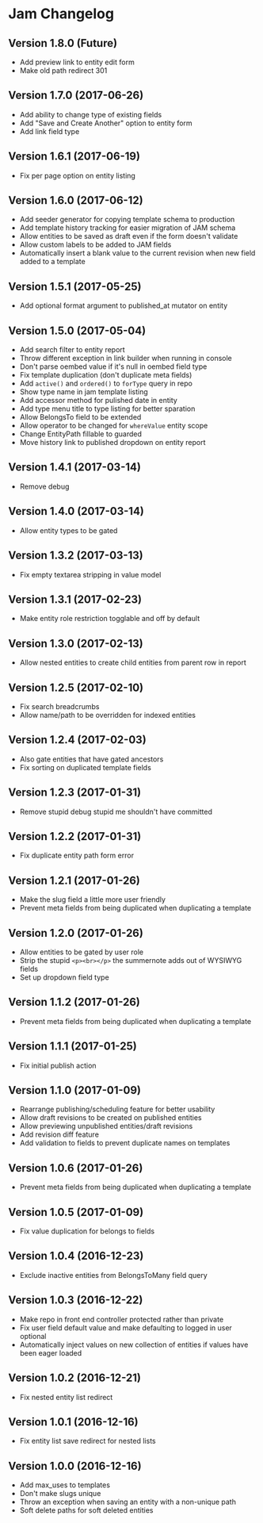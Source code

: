 # Jam Changelog

## Version 1.8.0 (Future)
- Add preview link to entity edit form
- Make old path redirect 301

## Version 1.7.0 (2017-06-26)
- Add ability to change type of existing fields
- Add "Save and Create Another" option to entity form
- Add link field type

## Version 1.6.1 (2017-06-19)
- Fix per page option on entity listing

## Version 1.6.0 (2017-06-12)
- Add seeder generator for copying template schema to production
- Add template history tracking for easier migration of JAM schema
- Allow entities to be saved as draft even if the form doesn't validate
- Allow custom labels to be added to JAM fields
- Automatically insert a blank value to the current revision when new field added to a template

## Version 1.5.1 (2017-05-25)
- Add optional format argument to published_at mutator on entity

## Version 1.5.0 (2017-05-04)
- Add search filter to entity report
- Throw different exception in link builder when running in console
- Don't parse oembed value if it's null in oembed field type
- Fix template duplication (don't duplicate meta fields)
- Add `active()` and `ordered()` to `forType` query in repo
- Show type name in jam template listing
- Add accessor method for pulished date in entity
- Add type menu title to type listing for better sparation
- Allow BelongsTo field to be extended 
- Allow operator to be changed for `whereValue` entity scope
- Change EntityPath fillable to guarded
- Move history link to published dropdown on entity report

## Version 1.4.1 (2017-03-14)
- Remove debug

## Version 1.4.0 (2017-03-14)

-   Allow entity types to be gated

## Version 1.3.2 (2017-03-13)

-   Fix empty textarea stripping in value model

## Version 1.3.1 (2017-02-23)

-   Make entity role restriction togglable and off by default

## Version 1.3.0 (2017-02-13)

-   Allow nested entities to create child entities from parent row in report

## Version 1.2.5 (2017-02-10)

-   Fix search breadcrumbs
-   Allow name/path to be overridden for indexed entities

## Version 1.2.4 (2017-02-03)

-   Also gate entities that have gated ancestors
-   Fix sorting on duplicated template fields

## Version 1.2.3 (2017-01-31)

-   Remove stupid debug stupid me shouldn't have committed

## Version 1.2.2 (2017-01-31)

-   Fix duplicate entity path form error

## Version 1.2.1 (2017-01-26)

-   Make the slug field a little more user friendly
-   Prevent meta fields from being duplicated when duplicating a template

## Version 1.2.0 (2017-01-26)

-   Allow entities to be gated by user role
-   Strip the stupid `<p><br></p>` the summernote adds out of WYSIWYG fields
-   Set up dropdown field type

## Version 1.1.2 (2017-01-26)

-   Prevent meta fields from being duplicated when duplicating a template

## Version 1.1.1 (2017-01-25)

-   Fix initial publish action

## Version 1.1.0 (2017-01-09)

-   Rearrange publishing/scheduling feature for better usability
-   Allow draft revisions to be created on published entities
-   Allow previewing unpublished entities/draft revisions
-   Add revision diff feature
-   Add validation to fields to prevent duplicate names on templates

## Version 1.0.6 (2017-01-26)

-   Prevent meta fields from being duplicated when duplicating a template

## Version 1.0.5 (2017-01-09)

-   Fix value duplication for belongs to fields

## Version 1.0.4 (2016-12-23)

-   Exclude inactive entities from BelongsToMany field query

## Version 1.0.3 (2016-12-22)

-   Make repo in front end controller protected rather than private
-   Fix user field default value and make defaulting to logged in user optional
-   Automatically inject values on new collection of entities if values have been eager loaded 

## Version 1.0.2 (2016-12-21)

-   Fix nested entity list redirect 

## Version 1.0.1 (2016-12-16)

-   Fix entity list save redirect for nested lists

## Version 1.0.0 (2016-12-16)

-   Add max_uses to templates
-   Don't make slugs unique
-   Throw an exception when saving an entity with a non-unique path
-   Soft delete paths for soft deleted entities

